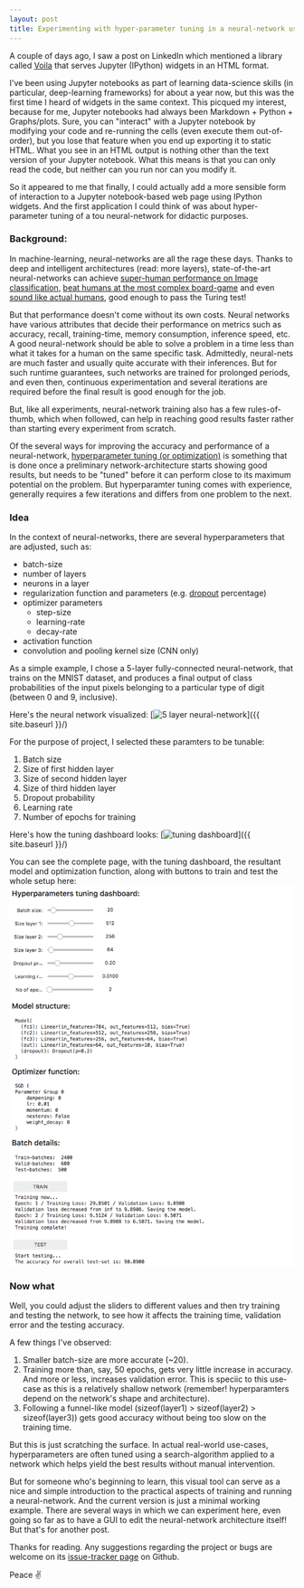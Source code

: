 ```yaml
---
layout: post
title: Experimenting with hyper-parameter tuning in a neural-network using Jupyter and Voila
---
```


A couple of days ago, I saw a post on LinkedIn which mentioned a library called [Voila](https://github.com/QuantStack/voila) that serves Jupyter (IPython) widgets in an HTML format. 
 
I've been using Jupyter notebooks as part of learning data-science skills (in particular, deep-learning frameworks) for about a year now, but this was the first time I heard of widgets in the same context. This picqued my interest, because for me, Jupyter notebooks had always been Markdown + Python + Graphs/plots. Sure, you can "interact" with a Jupyter notebook by modifying your code and re-running the cells (even execute them out-of-order), but you lose that feature when you end up exporting it to static HTML. What you see in an HTML output is nothing other than the text version of your Jupyter notebook. What this means is that you can only read the code, but neither can you run nor can you modify it.

So it appeared to me that finally, I could actually add a more sensible form of interaction to a Jupyter notebook-based web page using IPython widgets. And the first application I could think of was about hyper-parameter tuning of a tou neural-network for didactic purposes.

### Background:
In machine-learning, neural-networks are all the rage these days. Thanks to deep and intelligent architectures (read: more layers), state-of-the-art neural-networks can achieve [super-human performance on Image classification](https://en.wikipedia.org/wiki/ImageNet#History_of_the_ImageNet_Challenge), [beat humans at the most complex board-game](https://en.wikipedia.org/wiki/AlphaGo) and even [sound like actual humans](https://ai.googleblog.com/2018/05/duplex-ai-system-for-natural-conversation.html), good enough to pass the Turing test!

But that performance doesn't come without its own costs. Neural networks have various attributes that decide their performance on metrics such as accuracy, recall, training-time, memory consumption, inference speed, etc. A good neural-network should be able to solve a problem in a time less than what it takes for a human on the same specific task. Admittedly, neural-nets are much faster and usually quite accurate with their inferences. But for such runtime guarantees, such networks are trained for prolonged periods, and even then, continuous experimentation and several iterations are required before the final result is good enough for the job.

But, like all experiments, neural-network training also has a few rules-of-thumb, which when followed, can help in reaching good results faster rather than starting every experiment from scratch. 

Of the several ways for improving the accuracy and performance of a neural-network, [hyperparameter tuning (or optimization)](https://en.wikipedia.org/wiki/Hyperparameter_optimization) is something that is done once a preliminary network-architecture starts showing good results, but needs to be "tuned" before it can perform close to its maximum potential on the problem. But hyperparamter tuning comes with experience, generally requires a few iterations and differs from one problem to the next. 

### Idea
In the context of neural-networks, there are several hyperparameters that are adjusted, such as:
- batch-size
- number of layers
- neurons in a layer
- regularization function and parameters (e.g. [dropout](https://en.wikipedia.org/wiki/Dropout_(neural_networks)) percentage)
- optimizer parameters
    - step-size
    - learning-rate
    - decay-rate
- activation function
- convolution and pooling kernel size (CNN only)

As a simple example, I chose a 5-layer fully-connected neural-network, that trains on the MNIST dataset, and produces a final output of class probabilities of the input pixels belonging to a particular type of digit (between 0 and 9, inclusive).

Here's the neural network visualized:
[<img src="{{ site.baseurl }}/images/5_layer_net.png" alt="5 layer neural-network"/>]({{ site.baseurl }}/)

For the purpose of project, I selected these paramters to be tunable:

1. Batch size
2. Size of first hidden layer
3. Size of second hidden layer
4. Size of third hidden layer
5. Dropout probability
6. Learning rate
7. Number of epochs for training

Here's how the tuning dashboard looks:
[<img src="{{ site.baseurl }}/images/hyperparamter_tuning_dashboard.png" alt="tuning dashboard" />]({{ site.baseurl }}/)

You can see the complete page, with the tuning dashboard, the resultant model and optimization function, along with buttons to train and test the whole setup here:
![dashboard](https://raw.githubusercontent.com/goelakash/Hyperparameter-Tuning-With-Voila/master/images/dashboard.png)


### Now what
Well, you could adjust the sliders to different values and then try training and testing the network, to see how it affects the training time, validation error and the testing accuracy.

A few things I've observed:
1. Smaller batch-size are more accurate (~20).
2. Training more than, say, 50 epochs, gets very little increase in accuracy. And more or less, increases validation error. This is speciic to this use-case as this is a relatively shallow network (remember! hyperparamters depend on the network's shape and architecture).
3. Following a funnel-like model (sizeof(layer1) > sizeof(layer2) > sizeof(layer3)) gets good accuracy without being too slow on the training time.


But this is just scratching the surface. In actual real-world use-cases, hyperparameters are often tuned using a search-algorithm applied to a network which helps yield the best results without manual intervention.

But for someone who's beginning to learn, this visual tool can serve as a nice and simple introduction to the practical aspects of training and running a neural-network. And the current version is just a minimal working example. There are several ways in which we can experiment here, even going so far as to have a GUI to edit the neural-network architecture itself! But that's for another post.

Thanks for reading. Any suggestions regarding the project or bugs are welcome on its [issue-tracker page](https://github.com/goelakash/Hyperparameter-Tuning-With-Voila/issues) on Github.

Peace ✌️




